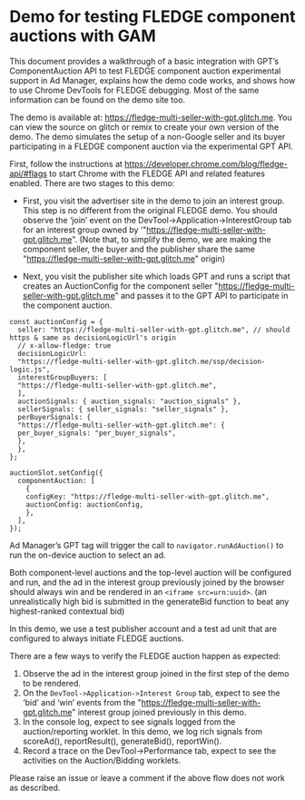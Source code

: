# Demo for testing FLEDGE component auctions with GAM

This document provides a walkthrough of a basic integration with GPT’s ComponentAuction API to test FLEDGE component auction experimental support in Ad Manager, explains how the demo code works, and shows how to use Chrome DevTools for FLEDGE debugging. Most of the same information can be found on the demo site too.

The demo is available at: https://fledge-multi-seller-with-gpt.glitch.me. You can view the source on glitch or remix to create your own version of the demo. The demo simulates the setup of a non-Google seller and its buyer participating in a FLEDGE component auction via the experimental GPT API.
 
First, follow the instructions at https://developer.chrome.com/blog/fledge-api/#flags to start Chrome with the FLEDGE API and related features enabled. There are two stages to this demo:

- First, you visit the advertiser site in the demo to join an interest group. This step is no different from the original FLEDGE demo. You should observe the ‘join’ event on the DevTool->Application->InterestGroup tab for an interest group owned by ‘"https://fledge-multi-seller-with-gpt.glitch.me". 
(Note that, to simplify the demo, we are making the component seller, the buyer and the publisher share the same "https://fledge-multi-seller-with-gpt.glitch.me" origin)

- Next, you visit the publisher site which loads GPT and runs a script that creates an AuctionConfig for the component seller "https://fledge-multi-seller-with-gpt.glitch.me" and passes it to the GPT API to participate in the component auction.

```
const auctionConfig = {
  seller: "https://fledge-multi-seller-with-gpt.glitch.me", // should https & same as decisionLogicUrl's origin
  // x-allow-fledge: true
  decisionLogicUrl:
  "https://fledge-multi-seller-with-gpt.glitch.me/ssp/decision-logic.js",
  interestGroupBuyers: [
  "https://fledge-multi-seller-with-gpt.glitch.me",
  ],
  auctionSignals: { auction_signals: "auction_signals" },
  sellerSignals: { seller_signals: "seller_signals" },
  perBuyerSignals: {
  "https://fledge-multi-seller-with-gpt.glitch.me": {
  per_buyer_signals: "per_buyer_signals",
  },
  },
};

auctionSlot.setConfig({
  componentAuction: [
    {
    configKey: "https://fledge-multi-seller-with-gpt.glitch.me",
    auctionConfig: auctionConfig,
    },
  ],
});
```

Ad Manager’s GPT tag will trigger the call to `navigator.runAdAuction()` to run the on-device auction to select an ad.

Both component-level auctions and the top-level auction will be configured and run, and the ad in the interest group previously joined by the browser should always win and be rendered in an `<iframe src=urn:uuid>`. (an unrealistically high bid is submitted in the generateBid function to beat any highest-ranked contextual bid)

In this demo, we use a test publisher account and a test ad unit that are configured to always initiate  FLEDGE auctions. 

There are a few ways to verify the FLEDGE auction happen as expected:

1. Observe the ad in the interest group joined in the first step of the demo to be rendered.
2. On the `DevTool->Application->Interest Group` tab, expect to see the ‘bid’ and ‘win’ events from the  "https://fledge-multi-seller-with-gpt.glitch.me" interest group joined previously in this demo.
3. In the console log, expect to see signals logged from the auction/reporting worklet. In this demo, we log rich signals from scoreAd(), reportResult(), generateBid(), reportWin().
4. Record a trace on the DevTool->Performance tab, expect to see the activities on the Auction/Bidding worklets.

Please raise an issue or leave a comment if the above flow does not work as described.

